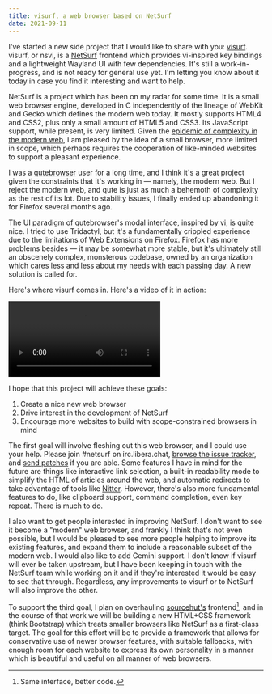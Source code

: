 ```yaml
---
title: visurf, a web browser based on NetSurf
date: 2021-09-11
---
```


I've started a new side project that I would like to share with you:
[visurf][0]. visurf, or nsvi, is a [NetSurf][1] frontend which provides
vi-inspired key bindings and a lightweight Wayland UI with few dependencies.
It's still a work-in-progress, and is not ready for general use yet. I'm
letting you know about it today in case you find it interesting and want to
help.

[0]: https://sr.ht/~sircmpwn/visurf
[1]: https://www.netsurf-browser.org

NetSurf is a project which has been on my radar for some time. It is a small web
browser engine, developed in C independently of the lineage of WebKit and Gecko
which defines the modern web today. It mostly supports HTML4 and CSS2, plus only
a small amount of HTML5 and CSS3. Its JavaScript support, while present, is very
limited. Given the [epidemic of complexity in the modern web][2], I am pleased
by the idea of a small browser, more limited in scope, which perhaps requires
the cooperation of like-minded websites to support a pleasant experience.

[2]: https://drewdevault.com/2020/03/18/Reckless-limitless-scope.html

I was a [qutebrowser][qute] user for a long time, and I think it's a great
project given the constraints that it's working in &mdash; namely, the modern
web. But I reject the modern web, and qute is just as much a behemoth of
complexity as the rest of its lot. Due to stability issues, I finally ended up
abandoning it for Firefox several months ago.

[qute]: https://qutebrowser.org

The UI paradigm of qutebrowser's modal interface, inspired by vi, is quite nice.
I tried to use Tridactyl, but it's a fundamentally crippled experience due to
the limitations of Web Extensions on Firefox. Firefox has more problems besides
&mdash; it may be somewhat more stable, but it's ultimately still an obscenely
complex, monsterous codebase, owned by an organization which cares less and less
about my needs with each passing day. A new solution is called for.

Here's where visurf comes in. Here's a video of it in action:

<video src="https://mirror.drewdevault.com/visurf.webm" controls>
  Your browser does not support HTML5 video, or webm. Here's a direct link:
  <a href="https://mirror.drewdevault.com/visurf.webm">Watch this video</a>
</video>

I hope that this project will achieve these goals:

1. Create a nice new web browser
2. Drive interest in the development of NetSurf
3. Encourage more websites to build with scope-constrained browsers in mind

The first goal will involve fleshing out this web browser, and I could use
your help. Please join #netsurf on irc.libera.chat, [browse the issue
tracker][4], and [send patches][5] if you are able. Some features I have in mind
for the future are things like interactive link selection, a built-in
readability mode to simplify the HTML of articles around the web, and automatic
redirects to take advantage of tools like [Nitter][6]. However, there's also
more fundamental features to do, like clipboard support, command completion,
even key repeat. There is much to do.

[4]: https://todo.sr.ht/~sircmpwn/visurf
[5]: https://lists.sr.ht/~sircmpwn/visurf-devel
[6]: https://github.com/zedeus/nitter

I also want to get people interested in improving NetSurf. I don't want to see
it become a "modern" web browser, and frankly I think that's not even possible,
but I would be pleased to see more people helping to improve its existing
features, and expand them to include a reasonable subset of the modern web. I
would also like to add Gemini support. I don't know if visurf will ever be taken
upstream, but I have been keeping in touch with the NetSurf team while working
on it and if they're interested it would be easy to see that through.
Regardless, any improvements to visurf or to NetSurf will also improve the
other.

To support the third goal, I plan on overhauling [sourcehut's][3] frontend[^1],
and in the course of that work we will be building a new HTML+CSS framework
(think Bootstrap) which treats smaller browsers like NetSurf as a first-class
target. The goal for this effort will be to provide a framework that allows for
conservative use of newer browser features, with suitable fallbacks, with enough
room for each website to express its own personality in a manner which is
beautiful and useful on all manner of web browsers.

[3]: https://sourcehut.org
[^1]: Same interface, better code.
